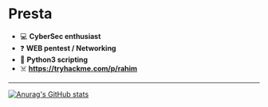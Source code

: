 # Presta
 
- 💻 **CyberSec enthusiast**
- ❓ **WEB pentest / Networking**
- 🐍 **Python3 scripting**
- ☠️ **https://tryhackme.com/p/rahim**

***

[![Anurag's GitHub stats](https://github-readme-stats.vercel.app/api?username=prestaa&show_icons=true&theme=dark&hide=prs)](https://github.com/anuraghazra/github-readme-stats)

